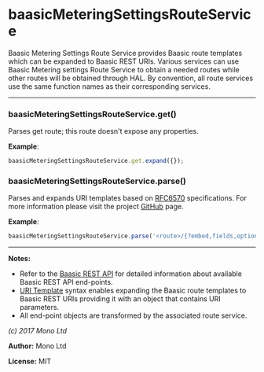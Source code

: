 # baasicMeteringSettingsRouteService

Baasic Metering Settings Route Service provides Baasic route templates which can be expanded to Baasic REST URIs. Various services can use Baasic Metering settings Route Service to obtain a needed routes while other routes will be obtained through HAL. By convention, all route services  use the same function names as their corresponding services.



* * *

### baasicMeteringSettingsRouteService.get() 

Parses get route; this route doesn't expose any properties.


**Example**:
```js
baasicMeteringSettingsRouteService.get.expand({});               
```


### baasicMeteringSettingsRouteService.parse() 

Parses and expands URI templates based on [RFC6570](http://tools.ietf.org/html/rfc6570) specifications. For more information please visit the project [GitHub](https://github.com/Baasic/uritemplate-js) page.


**Example**:
```js
baasicMeteringSettingsRouteService.parse('<route>/{?embed,fields,options}').expand({embed: '<embedded-resource>'});
```



* * *

**Notes:**
 - Refer to the [Baasic REST API](http://dev.baasic.com/api/reference/home) for detailed information about available Baasic REST API end-points.
 - [URI Template](https://github.com/Baasic/uritemplate-js) syntax enables expanding the Baasic route templates to Baasic REST URIs providing it with an object that contains URI parameters.
 - All end-point objects are transformed by the associated route service.

*(c) 2017 Mono Ltd*

**Author:** Mono Ltd

**License:** MIT 

